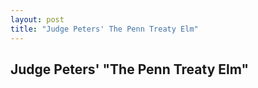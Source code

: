 ```yaml
---
layout: post
title: "Judge Peters' The Penn Treaty Elm"
---
```


## Judge Peters' "The Penn Treaty Elm"
